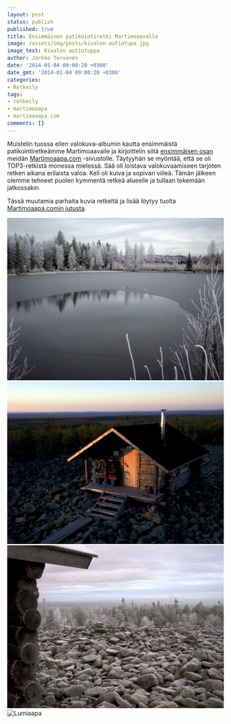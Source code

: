 ```yaml
---
layout: post
status: publish
published: true
title: Ensimmäinen patikointiretki Martimoaavalle
image: /assets/img/posts/kivalon-autiotupa.jpg
image_text: Kivalon autiotuppa
author: Jarkko Tervonen
date: '2014-01-04 09:00:20 +0300'
date_gmt: '2014-01-04 09:00:20 +0300'
categories:
- Retkeily
tags:
- retkeily
- martimoaapa
- martimoaapa.com
comments: []
---
```

Muistelin tuossa eilen valokuva-albumin kautta ensimmäistä patikointiretkeämme Martimoaavalle ja kirjoittelin siitä [ensimmäisen osan](http://www.martimoaapa.com/blogi/patikointiretken-ensimmainen-paiva-lokakuussa-2011.html) meidän [Martimoaapa.com](http://martimoaapa.com/) -sivustolle. Täytyyhän se myöntää, että se oli TOP3-retkistä monessa mielessä. Sää oli loistava valokuvaamiseen tarjoten retken aikana erilaista valoa. Keli oli kuiva ja sopivan viileä. Tämän jälkeen olemme tehneet puolen kymmentä retkeä alueelle ja tullaan tekemään jatkossakin.

Tässä muutamia parhaita kuvia retkeltä ja lisää löytyy tuolta [Martimoaapa.comin jutusta](http://www.martimoaapa.com/blogi/patikointiretken-ensimmainen-paiva-lokakuussa-2011.html).

<amp-img src="/assets/img/posts/jaatynyt-lampi.jpg" alt="Jäätynyt lampi Kivaloilla" width="4" height="3" layout="responsive">
  <noscript><img src="/assets/img/posts/jaatynyt-lampi.jpg" alt="Jäätynyt lampi Kivaloilla" /></noscript>
</amp-img>

<amp-img src="/assets/img/posts/kivalon-autiotupa.jpg" alt="Kivalon autiotupa" width="4" height="3" layout="responsive">
  <noscript><img src="/assets/img/posts/kivalon-autiotupa.jpg" alt="Kivalon autiotupa" /></noscript>
</amp-img>

<amp-img src="/assets/img/posts/kuuraista-pirunpeltoa.jpg" alt="Kuuraista pirunpeltoa Kivalon autiotuvalla" width="4" height="3" layout="responsive">
  <noscript><img src="/assets/img/posts/kuuraista-pirunpeltoa.jpg" alt="Kuuraista pirunpeltoa Kivalon autiotuvalla" /></noscript>
</amp-img>

<amp-img src="/assets/img/posts/lumiaapa-1024x678.jpg" alt="Lumiaapa" width="4" height="3" layout="responsive">
  <noscript><img src="/assets/img/posts/lumiaapa-1024x678.jpg" alt="Lumiaapa" /></noscript>
</amp-img>
